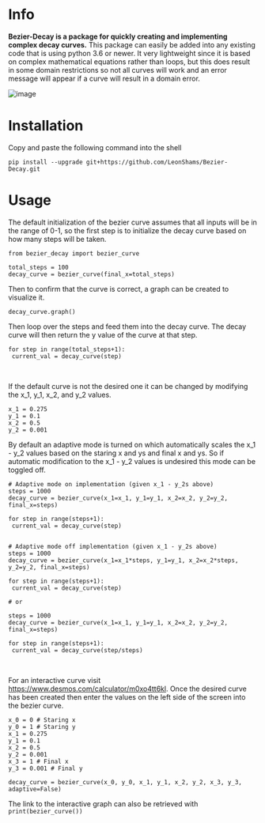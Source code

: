 # Info
**Bezier-Decay is a package for quickly creating and implementing complex decay curves.** This package can easily be added into any existing code that is using python 3.6 or newer. It very lightweight since it is based on complex mathematical equations rather than loops, but this does result in some domain restrictions so not all curves will work and an error message will appear if a curve will result in a domain error.

![image](https://drive.google.com/uc?export=view&id=1igcde9VD-YYmiYu-LMTddPEGoad5ke9I)

# Installation
Copy and paste the following command into the shell
```
pip install --upgrade git+https://github.com/LeonShams/Bezier-Decay.git
```
# Usage
The default initialization of the bezier curve assumes that all inputs will be in the range of 0-1, so the first step is to initialize the decay curve based on how many steps will be taken.
```
from bezier_decay import bezier_curve

total_steps = 100
decay_curve = bezier_curve(final_x=total_steps)
 ```

Then to confirm that the curve is correct, a graph can be created to visualize it.
```
decay_curve.graph()
```

Then loop over the steps and feed them into the decay curve. The decay curve will then return the y value of the curve at that step.
```
for step in range(total_steps+1):
 current_val = decay_curve(step)
```
<br>

If the default curve is not the desired one it can be changed by modifying the x_1, y_1, x_2, and y_2 values.
```
x_1 = 0.275
y_1 = 0.1
x_2 = 0.5
y_2 = 0.001
```
By default an adaptive mode is turned on which automatically scales the x_1 - y_2 values based on the staring x and ys and final x and ys. So if automatic modification to the x_1 - y_2 values is undesired this mode can be toggled off.
```
# Adaptive mode on implementation (given x_1 - y_2s above)
steps = 1000
decay_curve = bezier_curve(x_1=x_1, y_1=y_1, x_2=x_2, y_2=y_2, final_x=steps)

for step in range(steps+1):
 current_val = decay_curve(step)
 
 
# Adaptive mode off implementation (given x_1 - y_2s above)
steps = 1000
decay_curve = bezier_curve(x_1=x_1*steps, y_1=y_1, x_2=x_2*steps, y_2=y_2, final_x=steps)

for step in range(steps+1):
 current_val = decay_curve(step)
 
# or

steps = 1000
decay_curve = bezier_curve(x_1=x_1, y_1=y_1, x_2=x_2, y_2=y_2, final_x=steps)

for step in range(steps+1):
 current_val = decay_curve(step/steps)
```
<br>

For an interactive curve visit https://www.desmos.com/calculator/m0xo4tt6kl. Once the desired curve has been created then enter the values on the left side of the screen into the bezier curve.
```
x_0 = 0 # Staring x
y_0 = 1 # Staring y
x_1 = 0.275
y_1 = 0.1
x_2 = 0.5
y_2 = 0.001
x_3 = 1 # Final x
y_3 = 0.001 # Final y

decay_curve = bezier_curve(x_0, y_0, x_1, y_1, x_2, y_2, x_3, y_3, adaptive=False)
```

The link to the interactive graph can also be retrieved with `print(bezier_curve())`
